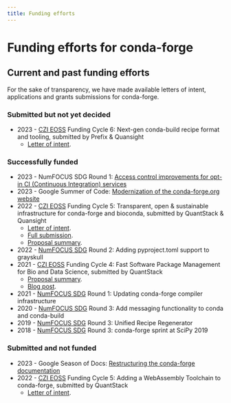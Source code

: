 ```yaml
---
title: Funding efforts
---
```

# Funding efforts for conda-forge

## Current and past funding efforts

For the sake of transparency, we have made available letters of intent, applications and grants
submissions for conda-forge.

### Submitted but not yet decided

- 2023 - [CZI EOSS](https://chanzuckerberg.com/eoss/) Funding Cycle 6: Next-gen conda-build recipe
  format and tooling, submitted by Prefix & Quansight
  - [Letter of intent](/_static/czi-eoss-6-loi-build-tools.pdf).

### Successfully funded

- 2023 - NumFOCUS SDG Round 1:
  [Access control improvements for opt-in CI (Continuous Integration) services](/community/funding/sdg-2023-1)
- 2023 - Google Summer of Code: [Modernization of the conda-forge.org website](/community/funding/gsoc-2023)
- 2022 - [CZI EOSS](https://chanzuckerberg.com/eoss/) Funding Cycle 5: Transparent, open &
  sustainable infrastructure for conda-forge and bioconda, submitted by QuantStack & Quansight
  - [Letter of intent](/_static/czi-eoss-5-loi-infra.pdf).
  - [Full submission](/_static/czi-eoss-5-full-infra.pdf).
  - [Proposal
    summary](https://chanzuckerberg.com/eoss/proposals/transparent-open-sustainable-infrastructure-for-conda-forge-and-bioconda/).
- 2022 - [NumFOCUS SDG](https://numfocus.org/programs/small-development-grants) Round 2: Adding
  pyproject.toml support to grayskull
- 2021 - [CZI EOSS](https://chanzuckerberg.com/eoss/) Funding Cycle 4: Fast Software Package
  Management for Bio and Data Science, submitted by QuantStack
  - [Proposal
    summary](https://chanzuckerberg.com/eoss/proposals/fast-software-package-management-for-bio-and-data-science/).
  - [Blog post](https://wolfv.medium.com/the-mamba-project-and-the-czi-grant-ec88fb27c25).
- 2021 - [NumFOCUS SDG](https://numfocus.org/programs/small-development-grants) Round 1: Updating
  conda-forge compiler infrastructure
- 2020 - [NumFOCUS SDG](https://numfocus.org/programs/small-development-grants) Round 3: Add
  messaging functionality to conda and conda-build
- 2019 - [NumFOCUS SDG](https://numfocus.org/programs/small-development-grants) Round 3: Unified
  Recipe Regenerator
- 2018 - [NumFOCUS SDG](https://numfocus.org/programs/small-development-grants) Round 3:
  conda-forge sprint at SciPy 2019

### Submitted and not funded

- 2023 - Google Season of Docs: [Restructuring the conda-forge documentation](/community/funding/gsod-2023)
- 2022 - [CZI EOSS](https://chanzuckerberg.com/eoss/) Funding Cycle 5: Adding a WebAssembly
  Toolchain to conda-forge, submitted by QuantStack
  - [Letter of intent](/_static/czi-eoss-5-loi-wasm.pdf).
